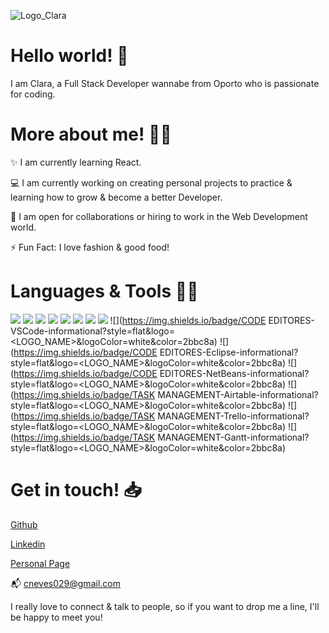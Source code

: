 ![Logo_Clara](https://user-images.githubusercontent.com/68746923/98958113-d988a600-24f9-11eb-8ba8-f3fa489bc384.png)

# Hello world! 👋

I am Clara, a Full Stack Developer wannabe from Oporto who is passionate for coding.

# More about me! :blonde_woman: 

✨ I am currently learning React.

💻 I am currently working on creating personal projects to practice & learning how to grow & become a better Developer.

🤝 I am open for collaborations or hiring to work in the Web Development world.

⚡️ Fun Fact: I love fashion & good food!

# Languages & Tools :woman_technologist:

![](https://img.shields.io/badge/CODE-HTML5-informational?style=flat&logo=<LOGO_NAME>&logoColor=white&color=2bbc8a)
![](https://img.shields.io/badge/CODE-CSS3-informational?style=flat&logo=<LOGO_NAME>&logoColor=white&color=2bbc8a)
![](https://img.shields.io/badge/CODE-BOOTSTRAP-informational?style=flat&logo=<LOGO_NAME>&logoColor=white&color=2bbc8a)
![](https://img.shields.io/badge/CODE-JAVASCRIPT-informational?style=flat&logo=<LOGO_NAME>&logoColor=white&color=2bbc8a)
![](https://img.shields.io/badge/CODE-JAVA-informational?style=flat&logo=<LOGO_NAME>&logoColor=white&color=2bbc8a)
![](https://img.shields.io/badge/CODE-PHP-informational?style=flat&logo=<LOGO_NAME>&logoColor=white&color=2bbc8a)
![](https://img.shields.io/badge/CODE-MYSQL-informational?style=flat&logo=<LOGO_NAME>&logoColor=white&color=2bbc8a)
![](https://img.shields.io/badge/WordPress-Joomla-informational?style=flat&logo=<LOGO_NAME>&logoColor=white&color=2bbc8a)
![](https://img.shields.io/badge/CODE EDITORES-VSCode-informational?style=flat&logo=<LOGO_NAME>&logoColor=white&color=2bbc8a)
![](https://img.shields.io/badge/CODE EDITORES-Eclipse-informational?style=flat&logo=<LOGO_NAME>&logoColor=white&color=2bbc8a)
![](https://img.shields.io/badge/CODE EDITORES-NetBeans-informational?style=flat&logo=<LOGO_NAME>&logoColor=white&color=2bbc8a)
![](https://img.shields.io/badge/TASK MANAGEMENT-Airtable-informational?style=flat&logo=<LOGO_NAME>&logoColor=white&color=2bbc8a)
![](https://img.shields.io/badge/TASK MANAGEMENT-Trello-informational?style=flat&logo=<LOGO_NAME>&logoColor=white&color=2bbc8a)
![](https://img.shields.io/badge/TASK MANAGEMENT-Gantt-informational?style=flat&logo=<LOGO_NAME>&logoColor=white&color=2bbc8a)

# Get in touch! 📥

[Github](https://github.com/Clara-Sousa-Neves)

[Linkedin](https://www.linkedin.com/in/clarasousaneves-webdeveloper/)

[Personal Page](https://clara-sousa-neves.github.io/clarasousaneves.github.io/)

📬 cneves029@gmail.com

I really love to connect & talk to people, so if you want to drop me a line, I'll be happy to meet you! 
